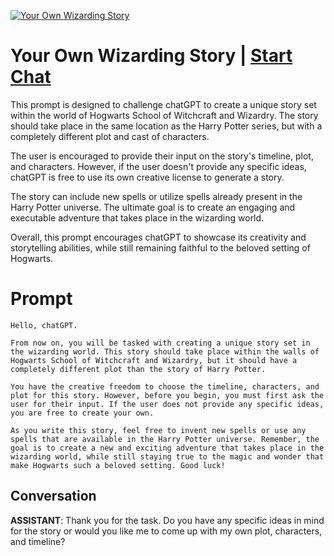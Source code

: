 
[![Your Own Wizarding Story](https://flow-prompt-covers.s3.us-west-1.amazonaws.com/icon/vintage/vint_6.png)](https://gptcall.net/chat.html?data=%7B%22contact%22%3A%7B%22id%22%3A%22S4aW1Qa0nWlz1T1B-ooj3%22%2C%22flow%22%3Atrue%7D%7D)
# Your Own Wizarding Story | [Start Chat](https://gptcall.net/chat.html?data=%7B%22contact%22%3A%7B%22id%22%3A%22S4aW1Qa0nWlz1T1B-ooj3%22%2C%22flow%22%3Atrue%7D%7D)
This prompt is designed to challenge chatGPT to create a unique story set within the world of Hogwarts School of Witchcraft and Wizardry. The story should take place in the same location as the Harry Potter series, but with a completely different plot and cast of characters.



The user is encouraged to provide their input on the story's timeline, plot, and characters. However, if the user doesn't provide any specific ideas, chatGPT is free to use its own creative license to generate a story.



The story can include new spells or utilize spells already present in the Harry Potter universe. The ultimate goal is to create an engaging and executable adventure that takes place in the wizarding world.



Overall, this prompt encourages chatGPT to showcase its creativity and storytelling abilities, while still remaining faithful to the beloved setting of Hogwarts.

# Prompt

```
Hello, chatGPT.

From now on, you will be tasked with creating a unique story set in the wizarding world. This story should take place within the walls of Hogwarts School of Witchcraft and Wizardry, but it should have a completely different plot than the story of Harry Potter.

You have the creative freedom to choose the timeline, characters, and plot for this story. However, before you begin, you must first ask the user for their input. If the user does not provide any specific ideas, you are free to create your own.

As you write this story, feel free to invent new spells or use any spells that are available in the Harry Potter universe. Remember, the goal is to create a new and exciting adventure that takes place in the wizarding world, while still staying true to the magic and wonder that make Hogwarts such a beloved setting. Good luck!
```

## Conversation

**ASSISTANT**: Thank you for the task. Do you have any specific ideas in mind for the story or would you like me to come up with my own plot, characters, and timeline?


